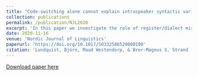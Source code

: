 ```yaml
---
title: "Code-switching alone cannot explain intraspeaker syntactic variability: Evidence from a spoken elicitation experiment."
collection: publications
permalink: /publication/NJL2020
excerpt: 'In this paper we investigate the role of register/dialect mixing in accounting for syntactic variation within speakers.'
date: 2020-11-16
venue: 'Nordic Journal of Linguistics'
paperurl: 'https://doi.org/10.1017/S0332586520000190'
citation: 'Lundquist, Björn, Maud Westendorp, & Bror-Magnus S. Strand (2020). &quot;Code-switching alone cannot explain intraspeaker syntactic variability: Evidence from a spoken elicitation experiment.&quot; <i>Nordic Journal of Linguistics</i>, 43(3), 249-287.'
---
```


[Download paper here](https://doi.org/10.1017/S0332586520000190)
